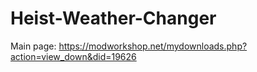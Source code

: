 # Heist-Weather-Changer
Main page: https://modworkshop.net/mydownloads.php?action=view_down&did=19626
